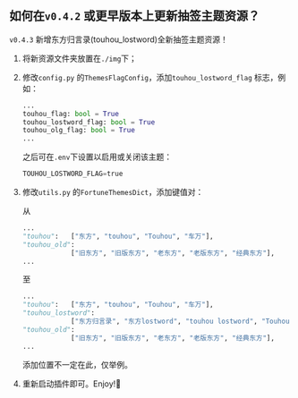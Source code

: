 ## 如何在`v0.4.2` 或更早版本上更新抽签主题资源？

`v0.4.3` 新增东方归言录(touhou_lostword)全新抽签主题资源！

1. 将新资源文件夹放置在`./img`下；

2. 修改`config.py` 的`ThemesFlagConfig`，添加`touhou_lostword_flag` 标志，例如：

    ```python
    ...
    touhou_flag: bool = True
    touhou_lostword_flag: bool = True
    touhou_olg_flag: bool = True
    ...
    ```

    之后可在`.env`下设置以启用或关闭该主题：

    ```python
    TOUHOU_LOSTWORD_FLAG=true
    ```

3. 修改`utils.py` 的`FortuneThemesDict`，添加键值对：

    从
    ```python
    ...
    "touhou":   ["东方", "touhou", "Touhou", "车万"],
    "touhou_old":
                ["旧东方", "旧版东方", "老东方", "老版东方", "经典东方"],
    ...
    ```
    至
    ```python
    ...
    "touhou":   ["东方", "touhou", "Touhou", "车万"],
    "touhou_lostword":
                ["东方归言录", "东方lostword", "touhou lostword", "Touhou dlc"],
    "touhou_old":
                ["旧东方", "旧版东方", "老东方", "老版东方", "经典东方"],
    ...
    ```
    添加位置不一定在此，仅举例。

4. 重新启动插件即可。Enjoy!🥳
